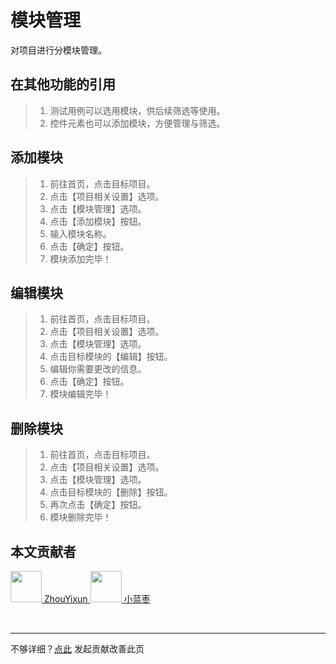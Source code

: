 # 模块管理

对项目进行分模块管理。

## 在其他功能的引用
> 1. 测试用例可以选用模块，供后续筛选等使用。
> 2. 控件元素也可以添加模块，方便管理与筛选。

## 添加模块

> 1. 前往首页，点击目标项目。
> 2. 点击【项目相关设置】选项。
> 3. 点击【模块管理】选项。
> 4. 点击【添加模块】按钮。
> 5. 输入模块名称。
> 6. 点击【确定】按钮。
> 7. 模块添加完毕！

## 编辑模块

> 1. 前往首页，点击目标项目。
> 2. 点击【项目相关设置】选项。
> 3. 点击【模块管理】选项。
> 4. 点击目标模块的【编辑】按钮。
> 5. 编辑你需要更改的信息。
> 6. 点击【确定】按钮。
> 7. 模块编辑完毕！

## 删除模块

> 1. 前往首页，点击目标项目。
> 2. 点击【项目相关设置】选项。
> 3. 点击【模块管理】选项。
> 4. 点击目标模块的【删除】按钮。
> 5. 再次点击【确定】按钮。
> 6. 模块删除完毕！

## 本文贡献者
<div class="cont">
<a href="https://github.com/ZhouYixun" target="_blank">
<img src="https://avatars.githubusercontent.com/u/56339314?v=4" width="50"/>
<span>ZhouYixun</span>
</a>
<a href="https://gitee.com/xlanzao" target="_blank">
<img src="https://portrait.gitee.com/uploads/avatars/user/3670/11010724_xlanzao_1653205908.png!avatar100" width="50"/>
<span>小蓝枣</span>
</a>
</div>


&nbsp;
&nbsp;
***
不够详细？[点此](https://github.com/SonicCloudOrg/sonic-offical-website/edit/main/src/markdown/doc/doc-module.md) 发起贡献改善此页
